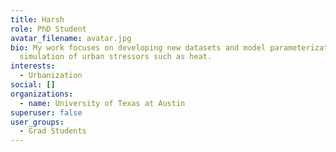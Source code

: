 ```yaml
---
title: Harsh
role: PhD Student
avatar_filename: avatar.jpg
bio: My work focuses on developing new datasets and model parameterizations for
  simulation of urban stressors such as heat.
interests:
  - Urbanization
social: []
organizations:
  - name: University of Texas at Austin
superuser: false
user_groups:
  - Grad Students
---
```

